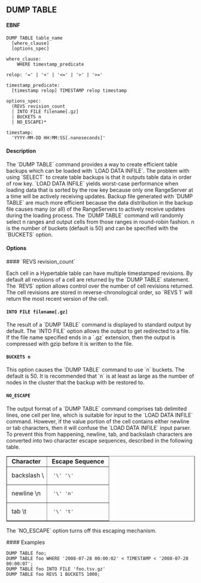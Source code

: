 DUMP TABLE
----------
#### EBNF

    DUMP TABLE table_name
      [where_clause]
      [options_spec]

    where_clause:
        WHERE timestamp_predicate

    relop: '=' | '<' | '<=' | '>' | '>='

    timestamp_predicate:
      [timestamp relop] TIMESTAMP relop timestamp

    options_spec:
      (REVS revision_count
      | INTO FILE filename[.gz]
      | BUCKETS n
      | NO_ESCAPE)*

    timestamp:
      'YYYY-MM-DD HH:MM:SS[.nanoseconds]'

#### Description
<p>
The `DUMP TABLE` command provides a way to create efficient table backups
which can be loaded with `LOAD DATA INFILE`.  The problem with using `SELECT`
to create table backups is that it outputs table data in order of row key.
`LOAD DATA INFILE` yields worst-case performance when loading data that is
sorted by the row key because only one RangeServer at a time will be actively
receiving updates.  Backup file generated with `DUMP TABLE` are much more
efficient because the data distribution in the backup file causes many (or all)
of the RangeServers to actively receive updates during the loading process.
The `DUMP TABLE` command will randomly select n ranges and output cells from
those ranges in round-robin fashion.  n is the number of buckets (default is 50)
and can be specified with the `BUCKETS` option.

#### Options
<p>
#### `REVS revision_count`
<p>
Each cell in a Hypertable table can have multiple timestamped revisions.  By
default all revisions of a cell are returned by the `DUMP TABLE` statement.  The
`REVS` option allows control over the number of cell revisions returned.  The
cell revisions are stored in reverse-chronological order, so `REVS 1` will
return the most recent version of the cell.

#### `INTO FILE filename[.gz]`
<p>
The result of a `DUMP TABLE` command is displayed to standard output by default.
The `INTO FILE` option allows the output to get redirected to a file.  If the
file name specified ends in a `.gz` extension, then the output is compressed
with gzip before it is written to the file.

#### `BUCKETS n`
<p>
This option causes the `DUMP TABLE` command to use `n` buckets.  The default is
50.  It is recommended that `n` is at least as large as the number of nodes
in the cluster that the backup with be restored to.

#### `NO_ESCAPE`
<p>
The output format of a `DUMP TABLE` command comprises tab delimited lines, one
cell per line, which is suitable for input to the `LOAD DATA INFILE`
command.  However, if the value portion of the cell contains either newline
or tab characters, then it will confuse the `LOAD DATA INFILE` input parser.
To prevent this from happening, newline, tab, and backslash characters are
converted into two character escape sequences, described in the following table.

<table border="1">
<tr>
<td>&nbsp;<b>Character</b>&nbsp;</td>
<td>&nbsp;<b>Escape Sequence</b>&nbsp;</td>
</tr>
<tr>
<td>&nbsp;backslash \</td>
<td><pre> '\' '\' </pre></td>
</tr>
<tr>
<td>&nbsp;newline \n&nbsp;</td>
<td><pre> '\' 'n' </pre></td>
</tr>
<tr>
<td>&nbsp;tab \t</td>
<td><pre> '\' 't' </pre></td>
</tr>
</table>
<p>
The `NO_ESCAPE` option turns off this escaping mechanism.
<p>
#### Examples

    DUMP TABLE foo;
    DUMP TABLE foo WHERE '2008-07-28 00:00:02' < TIMESTAMP < '2008-07-28 00:00:07';
    DUMP TABLE foo INTO FILE 'foo.tsv.gz'
    DUMP TABLE foo REVS 1 BUCKETS 1000;

